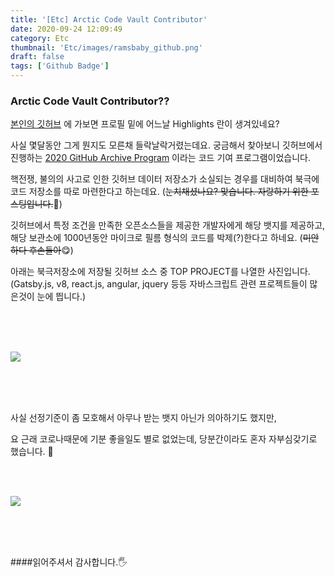 ```yaml
---
title: '[Etc] Arctic Code Vault Contributor'
date: 2020-09-24 12:09:49
category: Etc
thumbnail: 'Etc/images/ramsbaby_github.png'
draft: false
tags: ['Github Badge']
---
```


### Arctic Code Vault Contributor??

[본인의 깃허브](https://github.com/ramsbaby) 에 가보면 프로필 밑에 어느날 Highlights 란이 생겨있네요?

사실 몇달동안 그게 뭔지도 모른채 들락날락거렸는데요.
궁금해서 찾아보니 깃허브에서 진행하는 [2020 GitHub Archive Program](https://archiveprogram.github.com/) 이라는 코드 기여 프로그램이었습니다.

핵전쟁, 불의의 사고로 인한 깃허브 데이터 저장소가 소실되는 경우를 대비하여 북극에 코드 저장소를 따로 마련한다고 하는데요. (~~눈치채셨나요? 맞습니다. 자랑하기 위한 포스팅입니다.~~👀)

깃허브에서 특정 조건을 만족한 오픈소스들을 제공한 개발자에게 해당 뱃지를 제공하고, 해당 보관소에 1000년동안 마이크로 필름 형식의 코드를 박제(?)한다고 하네요. (~~미안하다 후손들아~~😋)

아래는 북극저장소에 저장될 깃허브 소스 중 TOP PROJECT를 나열한 사진입니다.(Gatsby.js, v8, react.js, angular, jquery 등등 자바스크립트 관련 프로젝트들이 많은것이 눈에 띕니다.)

<br><br><br>

![](/Etc/images/Github_top_projects.png)

<br><br><br>

사실 선정기준이 좀 모호해서 아무나 받는 뱃지 아닌가 의아하기도 했지만,

요 근래 코로나때문에 기분 좋을일도 별로 없었는데, 당분간이라도 혼자 자부심갖기로 했습니다. 🤟

<br><br>

![](/Etc/images/ramsbaby_github.png)

<br>
<br>
<br>

####읽어주셔서 감사합니다.🖐
